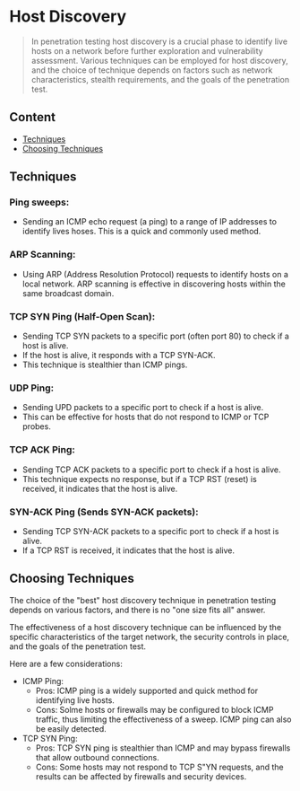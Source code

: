 # Host Discovery
> In penetration testing host discovery is a crucial phase to identify live hosts on a network before further exploration and vulnerability assessment. Various techniques can be employed for host discovery, and the choice of technique depends on factors such as network characteristics, stealth requirements, and the goals of the penetration test.

## Content
- [Techniques]()
- [Choosing Techniques]()

## Techniques

### Ping sweeps:
- Sending an ICMP echo request (a ping) to a range of IP addresses to identify lives hoses. This is a quick and commonly used method. 

###  ARP Scanning:
- Using ARP (Address Resolution Protocol) requests to identify hosts on a local network. ARP scanning is effective in discovering hosts within the same broadcast domain. 

### TCP SYN Ping (Half-Open Scan): 
- Sending TCP SYN packets to a specific port (often port 80) to check if a host is alive.
- If the host is alive, it responds with a TCP SYN-ACK.
- This technique is stealthier than ICMP pings. 

### UDP Ping: 
- Sending UPD packets to a specific port to check if a host is alive.
- This can be effective for hosts that do not respond to ICMP or TCP probes.

### TCP ACK Ping: 
- Sending TCP ACK packets to a specific port to check if a host is alive.
- This technique expects no response, but if a TCP RST (reset) is received, it indicates that the host is alive. 

### SYN-ACK Ping (Sends SYN-ACK packets):
- Sending TCP SYN-ACK packets to a specific port to check if a host is alive.
- If a TCP RST is received, it indicates that the host is alive.

## Choosing Techniques

The choice of the "best" host discovery technique in penetration testing depends on various factors, and there is no "one size fits all" answer. 

The effectiveness of a host discovery technique can be influenced by the specific characteristics of the target network, the security controls in place, and the goals of the penetration test. 

Here are a few considerations: 
- ICMP Ping:
  - Pros: ICMP ping is a widely supported and quick method for identifying live hosts.
  - Cons: Solme hosts or firewalls may be configured to block ICMP traffic, thus limiting the effectiveness of a sweep. ICMP ping can also be easily detected.
- TCP SYN Ping:
  - Pros: TCP SYN ping is stealthier than ICMP and may bypass firewalls that allow outbound connections.
  - Cons: Some hosts may not respond to TCP S"YN requests, and the results can be affected by firewalls and security devices. 
